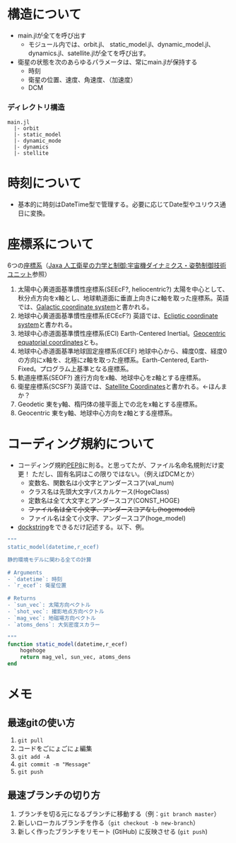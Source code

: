  # 構造について
- main.jlが全てを呼び出す
    - モジュール内では、orbit.jl、 static_model.jl、dynamic_model.jl、dynamics.jl、satellite.jlが全てを呼び出す。
- 衛星の状態を次のあらゆるパラメータは、常にmain.jlが保持する
    - 時刻
    - 衛星の位置、速度、角速度、（加速度）
    - DCM
    
 ### ディレクトリ構造
```
main.jl
  |- orbit
  |- static_model
  |- dynamic_mode
  |- dynamics
  |- stellite
```

# 時刻について
- 基本的に時刻はDateTime型で管理する。必要に応じてDate型やユリウス通日に変換。

# 座標系について
6つの[座標系](https://en.wikipedia.org/wiki/Celestial_coordinate_system)（[Jaxa 人工衛星の力学と制御:宇宙機ダイナミクス・姿勢制御技術ユニット](https://repository.exst.jaxa.jp/dspace/handle/a-is/26346?locale=ja)参照）
1. 太陽中心黄道面基準慣性座標系(SEEcF?, heliocentric?)
太陽を中心として、秋分点方向をx軸とし、地球軌道面に垂直上向きにz軸を取った座標系。英語では、[Galactic coordinate system](https://en.wikipedia.org/wiki/Galactic_coordinate_system)と書かれる。
1. 地球中心黄道面基準慣性座標系(ECEcF?)
英語では、[Ecliptic coordinate system](https://en.wikipedia.org/wiki/Ecliptic_coordinate_system)と書かれる。
1. 地球中心赤道面基準慣性座標系(ECI)
Earth-Centered Inertial。[Geocentric equatorial coordinates](https://en.wikipedia.org/wiki/Equatorial_coordinate_system)とも。
1. 地球中心赤道面基準地球固定座標系(ECEF)
地球中心から、緯度0度、経度0の方向にx軸を、北極にz軸を取った座標系。Earth-Centered, Earth-Fixed。プログラム上基準となる座標系。
1. 軌道座標系(SEOF?)
進行方向をx軸、地球中心をz軸とする座標系。
1. 衛星座標系(SCSF?)
英語では、[Satellite Coordinates](https://gssc.esa.int/navipedia/index.php/Satellite_Coordinates)と書かれる。←ほんまか？
1. Geodetic
東をy軸、楕円体の接平面上での北をx軸とする座標系。
1. Geocentric
	東をy軸、地球中心方向をz軸とする座標系。

# コーディング規約について
- コーディング規約[PEP8](https://qiita.com/simonritchie/items/bb06a7521ae6560738a7#命名規則)に則る。と思ってたが、ファイル名命名規則だけ変更！
ただし、固有名詞はこの限りではない。（例えばDCMとか） 
    - 変数名、関数名は小文字とアンダースコア(val_num)
    - クラス名は先頭大文字パスカルケース(HogeClass)
    - 定数名は全て大文字とアンダースコア(CONST_HOGE)
    - ~~ファイル名は全て小文字、アンダースコアなし(hogemodel)~~
    - ファイル名は全て小文字、アンダースコア(hoge_model)
- [dockstring](https://docs.julialang.org/en/v1/manual/documentation/index.html)をできるだけ記述する。以下、例。
```julia
"""
static_model(datetime,r_ecef)

静的環境モデルに関わる全ての計算

# Arguments
- `datetime`: 時刻
- `r_ecef`: 衛星位置

# Returns
- `sun_vec`: 太陽方向ベクトル
- `shot_vec`: 撮影地点方向ベクトル
- `mag_vec`: 地磁場方向ベクトル
- `atoms_dens`: 大気密度スカラー

"""
function static_model(datetime,r_ecef)
    hogehoge
    return mag_vel, sun_vec, atoms_dens
end
```


# メモ

## 最速gitの使い方
1. `git pull`
1. コードをごにょごにょ編集
1. `git add -A`
1. `git commit -m "Message"`
1. `git push`

## 最速ブランチの切り方
1. ブランチを切る元になるブランチに移動する（例：`git branch master`）
1. 新しいローカルブランチを作る（`git checkout -b new-branch`）
1. 新しく作ったブランチをリモート (GtiHub) に反映させる (`git push`)
